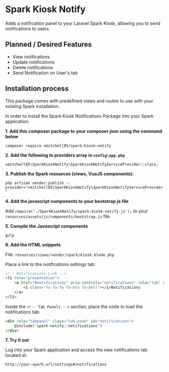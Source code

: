 # Spark Kiosk Notify

Adds a notification panel to your Laravel Spark Kiosk, allowing you to send notifications to users.

## Planned / Desired Features

- View notifications
- Update notifications
- Delete notifications
- Send Notification on User's tab


## Installation process

This package comes with predefined views and routes to use with your existing Spark installation.

In order to install the Spark Kiosk Notifications Package into your Spark application:

**1. Add this composer package to your composer.json using the command below**

`composer require vmitchell85/spark-kiosk-notify`

**2. Add the following to providers array in `config\app.php`**

`vmitchell85\SparkKioskNotify\SparkKioskNotifyServiceProvider::class,`

**3. Publish the Spark resources (views, VueJS components):**

`php artisan vendor:publish --provider="vmitchell85\SparkKioskNotify\SparkKioskNotifyServiceProvider"`

**4. Add the javascript components to your bootstrap.js file**

Add `require('./SparkKioskNotify/spark-kiosk-notify.js');` to your `resources/assets/js/components/bootstrap.js` file.

**5. Compile the Javascript components**

`gulp`

**6. Add the HTML snippets**

File: `resources/views/vendor/spark/kiosk.blade.php`

Place a link to the notifications settings tab:

```html
<!-- Notifications Link -->
<li role="presentation">
    <a href="#notifications" aria-controls="notifications" role="tab" data-toggle="tab">
        <i class="fa fa-fw fa-btn fa-bell"></i>Notifications
    </a>
</li>
```

Inside the `<!-- Tab Panels -->` section, place the code to load the notifications tab:

```html
<div role="tabpanel" class="tab-pane" id="notifications">
    @include('spark-notify::notifications')
</div>
```

**7. Try it out**

Log into your Spark application and access the new notifications tab located at:

`http://your-spark.url/settings#/notifications`
